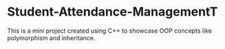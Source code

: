 # Student-Attendance-ManagementT
This is a mini project created using C++ to showcase OOP concepts like polymorphism and inheritance.
